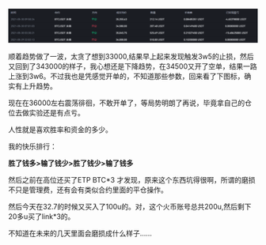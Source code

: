 

![image-20210530175132286](.\20210530.assets\image-20210530175132286.png)

顺着趋势做了一波，太贪了想到33000,结果早上起来发现触发3w5的止损，然后又回到了343000的样子，我心想还是下降趋势，在34500又开了空单，结果一路上涨到3w6。不过我也是凭感觉开单的，不知道那些参数，回来看了下图标，确实有上升趋势。

现在在36000左右震荡徘徊，不敢开单了，等局势明朗了再说，毕竟拿自己的仓位去做实验还是有点亏。

人性就是喜欢胜率和资金的多少。

我的快乐排行：

**胜了钱多>输了钱少>胜了钱少>输了钱多**

然后之前在高位还买了ETP BTC*3 才发现，原来这个东西坑得很啊，所谓的磨损不只是管理费，还有会有类似合约里面的平仓操作。

然后今天在32.7的时候又买入了100u的。对，这个火币账号总共200u,然后剩下20多u买了link*3的。

不知道在未来的几天里面会磨损成什么样子……

